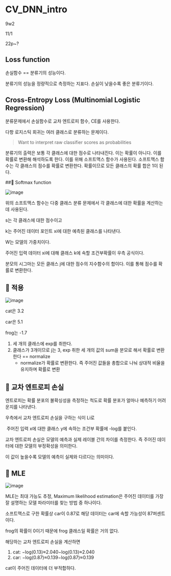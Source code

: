 # CV_DNN_intro



9w2

11/1

22p~?

## Loss function

손실함수 == 분류기의 성능이다.

분류기의 성능을 정량적으로 측정하는 지표다. 손실이 낮을수록 좋은 분류기이다. 

## Cross-Entropy Loss (Multinomial Logistic Regression)

분류문제에서 손실함수로 교차 엔트로피 함수, CE를 사용한다. 

다항 로지스틱 회귀는 여러 클래스로 분류하는 문제이다.

> Want to interpret raw classifier scores as probabilities

분류기의 출력은 보통 각 클래스에 대한 점수로 나타내진다. 이는 확률이 아니다. 이를 확률로 변환해 해석하도록 한다. 이를 위해 소프트맥스 함수가 사용된다. 소프트맥스 함수는 각 클래스의 점수를 확률로 변환한다. 확률이므로 모든 클래스의 확률 합은 1이 된다.

##👕 Softmax function

![image](https://github.com/hhzzzk/studyLog/assets/67236054/ff1e3908-fbe2-45f2-a9bf-41feafe35472)

위의 소프트맥스 함수는 다중 클래스 분류 문제에서 각 클래스에 대한 확률을 계산하는데 사용된다.

s는 각 클래스에 대한 점수이고

k는 주어진 데이터 포인트 xi에 대한 예측된 클래스를 나타낸다. 

W는 모델의 가중치이다.



주어진 입력 데이터 xi에 대해 클래스 k에 속할 조건부확률이 우측 공식이다. 

분모의 시그마는 모든 클래스 j에 대한 점수의 지수함수의 합이다. 이를 통해 점수를 확률로 변환한다.



## 👕 적용

![image](https://github.com/hhzzzk/studyLog/assets/67236054/325f60c6-66b0-4528-a7d9-41ca39fc6e90)

cat은 3.2

car은 5.1

frog는 -1.7

1. 세 개의 클래스에 exp를 취한다.
2. 클래스가 3개이므로 j는 3, exp 취한 세 개의 값의 sum을 분모로 해서 확률로 변환한다 == normalize
   - normalize가 확률로 변환한다. 즉 주어진 값들을 총합으로 나눠 상대적 비율을 유지하며 확률로 변환

## 👕 교차 엔트로피 손실

엔트로피는 확률 분포의 불확싱성을 측정하는 척도로 확률 분포가 얼마나 예측하기 어려운지를 나타낸다.



우측에서 교차 엔트로피 손실을 구하는 식이 Li로 

​	주어진 입력 x에 대한 클래스 y에 속하는 조건부 확률에 -log를 붙인다.



교차 엔트로피 손실은 모델의 예측과 실제 레이블 간의 차이를 측정한다. 즉 주어진 데이터에 대한 모델의 부정확성을 의미한다. 

이 값이 높을수록 모델의 예측이 실제와 다르다는 의미이다. 

## 👕 MLE

![image](https://github.com/hhzzzk/studyLog/assets/67236054/570fbfed-9e37-4dd2-a7c9-9a0c70ec8826)

MLE는 최대 가능도 추정, Maximum likelihood estimation은 주어진 데이터를 가장 잘 설명하는 모델 파라미터를 찾는 방법 중 하나이다.



소프트맥스로 구한 확률상 car이 0.87로 해당 데이터는 car에 속할 가능성이 87퍼센트이다.

frog의 확률이 0이기 때문에 frog 클래스일 확률은 거의 없다.



해당하는 교차 엔트로피 손실을 계산하면

1. cat: −log⁡(0.13)≈2.040−log(0.13)≈2.040
2. car: −log⁡(0.87)≈0.139−log(0.87)≈0.139

cat이 주어진 데이터에 더 부적합하다.